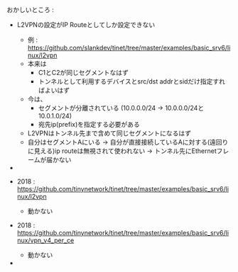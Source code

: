 おかしいところ : 
 - L2VPNの設定がIP Routeとしてしか設定できない
     - 例 : https://github.com/slankdev/tinet/tree/master/examples/basic_srv6/linux/l2vpn
     - 本来は
         - C1とC2が同じセグメントなはず
         - トンネルとして利用するデバイスとsrc/dst addrとsidだけ指定すればよいはず
     - 今は、
         - セグメントが分離されている (10.0.0.0/24 -> 10.0.0.0/24と10.0.1.0/24) 
         - 宛先ip(prefix)を指定する必要がある
     - L2VPNはトンネル先まで含めて同じセグメントになるはず
     - 自分はセグメントAにいる -> 自分が直接接続しているAに対する(遠回りに見える)ip routeは無視されて使われない -> トンネル先にEthernetフレームが届かない
 - 

 - 2018 : https://github.com/tinynetwork/tinet/tree/master/examples/basic_srv6/linux/l2vpn
     - 動かない
 - 2018 : https://github.com/tinynetwork/tinet/tree/master/examples/basic_srv6/linux/vpn_v4_per_ce
     - 動かない
 - 

